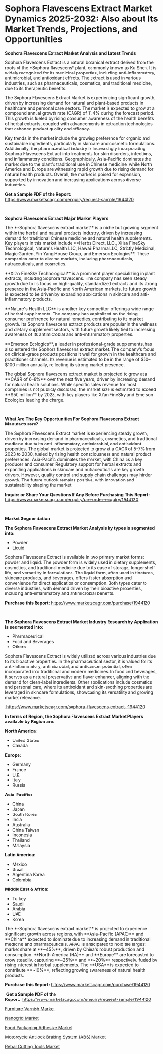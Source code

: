 <p><h1>Sophora Flavescens Extract Market Dynamics 2025-2032: Also about Its Market Trends, Projections, and Opportunities</h1></p><p><strong>Sophora Flavescens Extract Market Analysis and Latest Trends</strong></p>
<p><p>Sophora Flavescens Extract is a natural botanical extract derived from the roots of the *Sophora flavescens* plant, commonly known as Ku Shen. It is widely recognized for its medicinal properties, including anti-inflammatory, antimicrobial, and antioxidant effects. The extract is used in various industries, such as pharmaceuticals, cosmetics, and traditional medicine, due to its therapeutic benefits.</p><p>The Sophora Flavescens Extract Market is experiencing significant growth, driven by increasing demand for natural and plant-based products in healthcare and personal care sectors. The market is expected to grow at a compound annual growth rate (CAGR) of 11.4% during the forecast period. This growth is fueled by rising consumer awareness of the health benefits of herbal extracts, coupled with advancements in extraction technologies that enhance product quality and efficacy.</p><p>Key trends in the market include the growing preference for organic and sustainable ingredients, particularly in skincare and cosmetic formulations. Additionally, the pharmaceutical industry is increasingly incorporating Sophora Flavescens Extract into treatments for skin disorders, infections, and inflammatory conditions. Geographically, Asia-Pacific dominates the market due to the plant's traditional use in Chinese medicine, while North America and Europe are witnessing rapid growth due to rising demand for natural health products. Overall, the market is poised for expansion, supported by innovation and increasing applications across diverse industries.</p></p>
<p><strong>Get a Sample PDF of the Report:&nbsp;</strong> <a href="https://www.marketscagr.com/enquiry/request-sample/1944120?utm_campaign=1902&utm_medium=2&utm_source=Github&utm_content=ia&utm_term=25012025&utm_id=sophora-flavescens-extract">https://www.marketscagr.com/enquiry/request-sample/1944120</a></p>
<p>&nbsp;</p>
<p><strong>Sophora Flavescens Extract Major Market Players</strong></p>
<p><p>The **Sophora flavescens extract market** is a niche but growing segment within the herbal and natural products industry, driven by increasing demand for traditional Chinese medicine and natural health supplements. Key players in this market include **Herbs Direct, LLC., Xi’an FineSky Technological, Nature's Health LLC, Hawaii Pharma LLC, Strictly Medicinal, Magic Garden, Yin Yang House Group, and Emerson Ecologics**. These companies cater to diverse markets, including pharmaceuticals, nutraceuticals, and cosmetics.</p><p>**Xi’an FineSky Technological** is a prominent player specializing in plant extracts, including Sophora flavescens. The company has seen steady growth due to its focus on high-quality, standardized extracts and its strong presence in the Asia-Pacific and North American markets. Its future growth is expected to be driven by expanding applications in skincare and anti-inflammatory products.</p><p>**Nature's Health LLC** is another key competitor, offering a wide range of herbal supplements. The company has capitalized on the rising consumer preference for natural remedies, contributing to its market growth. Its Sophora flavescens extract products are popular in the wellness and dietary supplement sectors, with future growth likely tied to increasing awareness of its antimicrobial and anti-inflammatory properties.</p><p>**Emerson Ecologics**, a leader in professional-grade supplements, has also entered the Sophora flavescens extract market. The company’s focus on clinical-grade products positions it well for growth in the healthcare and practitioner channels. Its revenue is estimated to be in the range of $50–$100 million annually, reflecting its strong market presence.</p><p>The global Sophora flavescens extract market is projected to grow at a **CAGR of 6–8%** over the next five years, driven by increasing demand for natural health solutions. While specific sales revenue for most companies is not publicly disclosed, the market size is estimated to exceed **$50 million** by 2028, with key players like Xi’an FineSky and Emerson Ecologics leading the charge.</p></p>
<p>&nbsp;</p>
<p><strong>What Are The Key Opportunities For Sophora Flavescens Extract Manufacturers?</strong></p>
<p><p>The Sophora Flavescens Extract market is experiencing steady growth, driven by increasing demand in pharmaceuticals, cosmetics, and traditional medicine due to its anti-inflammatory, antimicrobial, and antioxidant properties. The global market is projected to grow at a CAGR of 5-7% from 2023 to 2030, fueled by rising health consciousness and natural product preferences. Asia-Pacific dominates the market, with China as a key producer and consumer. Regulatory support for herbal extracts and expanding applications in skincare and nutraceuticals are key growth drivers. However, quality control and supply chain challenges may hinder growth. The future outlook remains positive, with innovation and sustainability shaping the market.</p></p>
<p><strong>Inquire or Share Your Questions If Any Before Purchasing This Report:</strong> <a href="https://www.marketscagr.com/enquiry/pre-order-enquiry/1944120?utm_campaign=1902&utm_medium=2&utm_source=Github&utm_content=ia&utm_term=25012025&utm_id=sophora-flavescens-extract">https://www.marketscagr.com/enquiry/pre-order-enquiry/1944120</a></p>
<p>&nbsp;</p>
<p><strong>Market Segmentation</strong></p>
<p><strong>The Sophora Flavescens Extract Market Analysis by types is segmented into:</strong></p>
<p><ul><li>Powder</li><li>Liquid</li></ul></p>
<p><p>Sophora Flavescens Extract is available in two primary market forms: powder and liquid. The powder form is widely used in dietary supplements, cosmetics, and traditional medicine due to its ease of storage, longer shelf life, and versatility in formulations. The liquid form, often used in tinctures, skincare products, and beverages, offers faster absorption and convenience for direct application or consumption. Both types cater to diverse industries, with demand driven by their bioactive properties, including anti-inflammatory and antimicrobial benefits.</p></p>
<p><strong>Purchase this Report:&nbsp;</strong><a href="https://www.marketscagr.com/purchase/1944120?utm_campaign=1902&utm_medium=2&utm_source=Github&utm_content=ia&utm_term=25012025&utm_id=sophora-flavescens-extract">https://www.marketscagr.com/purchase/1944120</a></p>
<p>&nbsp;</p>
<p><strong>The Sophora Flavescens Extract Market Industry Research by Application is segmented into:</strong></p>
<p><ul><li>Pharmaceutical</li><li>Food and Beverages</li><li>Others</li></ul></p>
<p><p>Sophora Flavescens Extract is widely utilized across various industries due to its bioactive properties. In the pharmaceutical sector, it is valued for its anti-inflammatory, antimicrobial, and anticancer potential, often incorporated into traditional and modern medicines. In food and beverages, it serves as a natural preservative and flavor enhancer, aligning with the demand for clean-label ingredients. Other applications include cosmetics and personal care, where its antioxidant and skin-soothing properties are leveraged in skincare formulations, showcasing its versatility and growing market relevance.</p></p>
<p><a href="https://www.marketscagr.com/sophora-flavescens-extract-r1944120?utm_campaign=1902&utm_medium=2&utm_source=Github&utm_content=ia&utm_term=25012025&utm_id=sophora-flavescens-extract">&nbsp;https://www.marketscagr.com/sophora-flavescens-extract-r1944120</a></p>
<p><strong>In terms of Region, the Sophora Flavescens Extract Market Players available by Region are:</strong></p>
<p>
    <p> <strong> North America: </strong>
        <ul>
            <li>United States</li>
            <li>Canada</li>
        </ul>
        </p> 
    <p> <strong> Europe: </strong>
        <ul>
            <li>Germany</li>
            <li>France</li>
            <li>U.K.</li>
            <li>Italy</li>
            <li>Russia</li>
        </ul>
        </p> 
    <p> <strong> Asia-Pacific: </strong>
        <ul>
            <li>China</li>
            <li>Japan</li>
            <li>South Korea</li>
            <li>India</li>
            <li>Australia</li>
            <li>China Taiwan</li>
            <li>Indonesia</li>
            <li>Thailand</li>
            <li>Malaysia</li>
        </ul>
        </p> 
    <p> <strong> Latin America: </strong>
        <ul>
            <li>Mexico</li>
            <li>Brazil</li>
            <li>Argentina Korea</li>
            <li>Colombia</li>
        </ul>
        </p> 
    <p> <strong> Middle East & Africa: </strong>
        <ul>
            <li>Turkey</li>
            <li>Saudi</li>
            <li>Arabia</li>
            <li>UAE</li>
            <li>Korea</li>
        </ul>
    </p>
    </p>
<p><p>The **Sophora flavescens extract market** is projected to experience significant growth across regions, with **Asia-Pacific (APAC)** and **China** expected to dominate due to increasing demand in traditional medicine and pharmaceuticals. APAC is anticipated to hold the largest market share at **~45%**, driven by China's robust production and consumption. **North America (NA)** and **Europe** are forecasted to grow steadily, capturing **~25%** and **~20%** respectively, fueled by rising interest in herbal supplements. The **USA** is expected to contribute **~10%**, reflecting growing awareness of natural health products.</p></p>
<p><strong>Purchase this Report: </strong><a href="https://www.marketscagr.com/purchase/1944120?utm_campaign=1902&utm_medium=2&utm_source=Github&utm_content=ia&utm_term=25012025&utm_id=sophora-flavescens-extract">https://www.marketscagr.com/purchase/1944120</a></p>
<p>&nbsp;<strong>Get a Sample PDF of the Report:&nbsp;&nbsp;</strong><a href="https://www.marketscagr.com/enquiry/request-sample/1944120?utm_campaign=1902&utm_medium=2&utm_source=Github&utm_content=ia&utm_term=25012025&utm_id=sophora-flavescens-extract">https://www.marketscagr.com/enquiry/request-sample/1944120</a></p>
<p><strong></strong></p>
<p><p><a href="https://github.com/howdlecirone/Market-Research-Report-List-1/blob/main/furniture-varnish-market.md?utm_campaign=1902&utm_medium=2&utm_source=Github&utm_content=ia&utm_term=25012025&utm_id=sophora-flavescens-extract">Furniture Varnish Market</a></p><p><a href="https://www.linkedin.com/pulse/analysis-current-state-future-growth-potential-nanogrid-market-yfegc?utm_campaign=1902&utm_medium=2&utm_source=Github&utm_content=ia&utm_term=25012025&utm_id=sophora-flavescens-extract">Nanogrid Market</a></p><p><a href="https://github.com/viipposahko25/Market-Research-Report-List-1/blob/main/food-packaging-adhesive-market.md?utm_campaign=1902&utm_medium=2&utm_source=Github&utm_content=ia&utm_term=25012025&utm_id=sophora-flavescens-extract">Food Packaging Adhesive Market</a></p><p><a href="https://www.linkedin.com/pulse/top-factors-boosting-motorcycle-antilock-braking-system-ra7vf?utm_campaign=1902&utm_medium=2&utm_source=Github&utm_content=ia&utm_term=25012025&utm_id=sophora-flavescens-extract">Motorcycle Antilock Braking System (ABS) Market</a></p><p><a href="https://www.linkedin.com/pulse/comprehensive-rebar-cutting-tools-market-report-360-degree-94ngc?utm_campaign=1902&utm_medium=2&utm_source=Github&utm_content=ia&utm_term=25012025&utm_id=sophora-flavescens-extract">Rebar Cutting Tools Market</a></p></p>